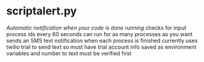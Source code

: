 # scriptalert.py
*Automatic notification when your code is done running*
checks for input process ids every 60 seconds
can run for as many processes as you want
sends an SMS text notification when each process is finished
currently uses twilio trial to send text so must have trial account info saved as environment variables and number to text must be verified first

 
